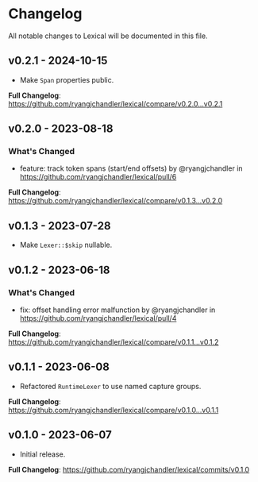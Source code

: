 # Changelog

All notable changes to Lexical will be documented in this file.

## v0.2.1 - 2024-10-15

* Make `Span` properties public.

**Full Changelog**: https://github.com/ryangjchandler/lexical/compare/v0.2.0...v0.2.1

## v0.2.0 - 2023-08-18

### What's Changed

- feature: track token spans (start/end offsets) by @ryangjchandler in https://github.com/ryangjchandler/lexical/pull/6

**Full Changelog**: https://github.com/ryangjchandler/lexical/compare/v0.1.3...v0.2.0

## v0.1.3 - 2023-07-28

- Make `Lexer::$skip` nullable.

## v0.1.2 - 2023-06-18

### What's Changed

- fix: offset handling error malfunction by @ryangjchandler in https://github.com/ryangjchandler/lexical/pull/4

**Full Changelog**: https://github.com/ryangjchandler/lexical/compare/v0.1.1...v0.1.2

## v0.1.1 - 2023-06-08

- Refactored `RuntimeLexer` to use named capture groups.

**Full Changelog**: https://github.com/ryangjchandler/lexical/compare/v0.1.0...v0.1.1

## v0.1.0 - 2023-06-07

- Initial release.

**Full Changelog**: https://github.com/ryangjchandler/lexical/commits/v0.1.0

